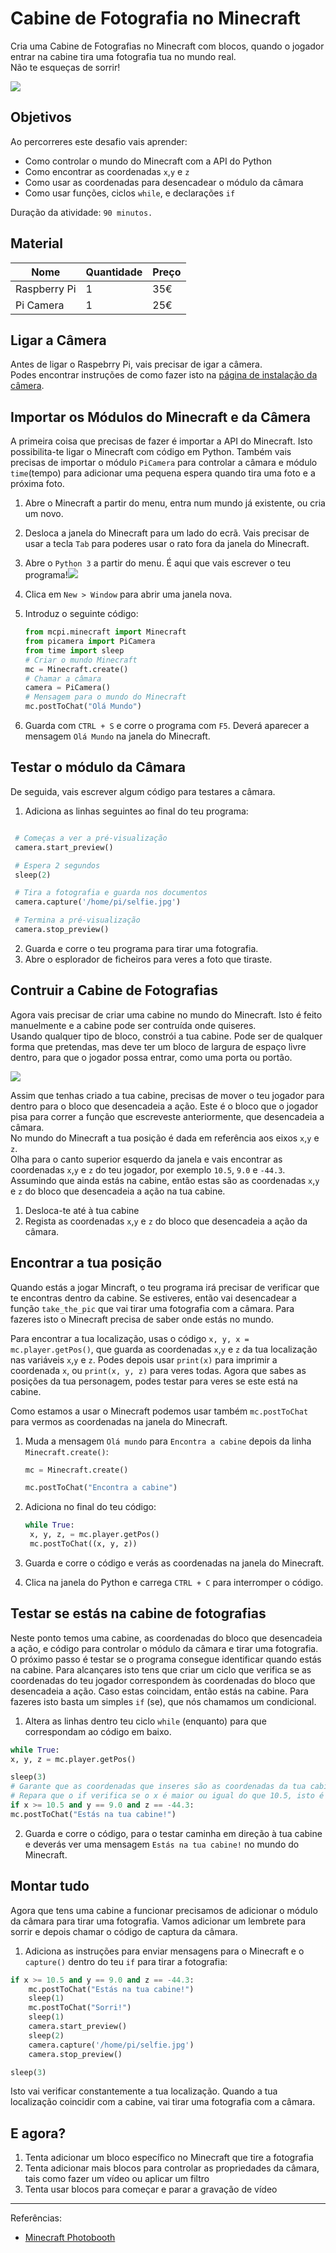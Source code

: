 # Cabine de Fotografia no Minecraft

Cria uma Cabine de Fotografias no Minecraft com blocos, quando o jogador entrar na cabine tira uma fotografia tua no mundo real.  
Não te esqueças de sorrir!

![](https://www.raspberrypi.org/learning/resources/minecraft-photobooth/cover.png)

## Objetivos

Ao percorreres este desafio vais aprender:

* Como controlar o mundo do Minecraft com a API do Python
* Como encontrar as coordenadas `x`,`y` e `z`
* Como usar as coordenadas para desencadear o módulo da câmara
* Como usar funções, ciclos `while`, e declarações `if`

Duração da atividade: `90 minutos.`

## Material

| Nome | Quantidade | Preço |
| --- | --- | --- |
|Raspberry Pi |1 |35€ |
|Pi Camera |1 |25€ |

## Ligar a Câmera

Antes de ligar o Raspebrry Pi, vais precisar de igar a câmera.  
Podes encontrar instruções de como fazer isto na [página de instalação da câmera](https://www.raspberrypi.org/learning/getting-started-with-picamera/worksheet/).

## Importar os Módulos do Minecraft e da Câmera

A primeira coisa que precisas de fazer é importar a API do Minecraft. Isto possibilita-te ligar o Minecraft com código em Python. Também vais precisas de importar o módulo `PiCamera` para controlar a câmara e módulo `time`(tempo) para adicionar uma pequena espera quando tira uma foto e a próxima foto.

1. Abre o Minecraft a partir do menu, entra num mundo já existente, ou cria um novo.
2. Desloca a janela do Minecraft para um lado do ecrã. Vais precisar de usar a tecla `Tab` para poderes usar o rato fora da janela do Minecraft.
3. Abre o `Python 3` a partir do menu. É aqui que vais escrever o teu programa!![](https://www.raspberrypi.org/learning/minecraft-photobooth/images/python3-app-menu.png)
4. Clica em `New > Window` para abrir uma janela nova.
5. Introduz o seguinte código:

   ```python
   from mcpi.minecraft import Minecraft
   from picamera import PiCamera
   from time import sleep
   # Criar o mundo Minecraft
   mc = Minecraft.create()
   # Chamar a câmara
   camera = PiCamera()
   # Mensagem para o mundo do Minecraft
   mc.postToChat("Olá Mundo")
   ```

6. Guarda com `CTRL + S` e corre o programa com `F5`. Deverá aparecer a mensagem `Olá Mundo` na janela do Minecraft.


## Testar o módulo da Câmara

De seguida, vais escrever algum código para testares a câmara.

1. Adiciona as linhas seguintes ao final do teu programa:  
  ```python

   # Começas a ver a pré-visualização
   camera.start_preview()

   # Espera 2 segundos
   sleep(2)

   # Tira a fotografia e guarda nos documentos
   camera.capture('/home/pi/selfie.jpg')

   # Termina a pré-visualização
   camera.stop_preview()  
   ```

2. Guarda e corre o teu programa para tirar uma fotografia.
3. Abre o esplorador de ficheiros para veres a foto que tiraste.

## Contruir a Cabine de Fotografias

Agora vais precisar de criar uma cabine no mundo do Minecraft. Isto é feito manuelmente e a cabine pode ser contruída onde quiseres.  
Usando qualquer tipo de bloco, constrói a tua cabine. Pode ser de qualquer forma que pretendas, mas deve ter um bloco de largura de espaço livre dentro, para que o jogador possa entrar, como uma porta ou portão.

![](https://www.raspberrypi.org/learning/minecraft-photobooth/images/photobooth.png)

Assim que tenhas criado a tua cabine, precisas de mover o teu jogador para dentro para o bloco que desencadeia a ação. Este é o bloco que o jogador pisa para correr a função que escreveste anteriormente, que desencadeia a câmara.  
No mundo do Minecraft a tua posição é dada em referência aos eixos `x`,`y` e `z`.    
Olha para o canto superior esquerdo da janela e vais encontrar as coordenadas `x`,`y` e `z` do teu jogador, por exemplo `10.5`, `9.0` e `-44.3`. Assumindo que ainda estás na cabine, então estas são as coordenadas `x`,`y` e `z` do bloco que desencadeia a ação na tua cabine.

1. Desloca-te até à tua cabine
2. Regista as coordenadas `x`,`y` e `z` do bloco que desencadeia a ação da câmara.

## Encontrar a tua posição

Quando estás a jogar Mincraft, o teu programa irá precisar de verificar que te encontras dentro da cabine. Se estiveres, então vai desencadear a função `take_the_pic` que vai tirar uma fotografia com a câmara. Para fazeres isto o Minecraft precisa de saber onde estás no mundo.

Para encontrar a tua localização, usas o código `x, y, x = mc.player.getPos()`, que guarda as coordenadas `x`,`y` e `z` da tua localização nas variáveis `x`,`y` e `z`. Podes depois usar `print(x)` para imprimir a coordenada `x`, ou `print(x, y, z)` para veres todas. 
Agora que sabes as posições da tua personagem, podes testar para veres se este está na cabine.

Como estamos a usar o Minecraft podemos usar também `mc.postToChat` para vermos as coordenadas na janela do Minecraft.

1. Muda a mensagem `Olá mundo` para `Encontra a cabine` depois da linha `Minecraft.create()`:

   ```python
   mc = Minecraft.create()

   mc.postToChat("Encontra a cabine")
   ```

2. Adiciona no final do teu código:

   ```python
   while True:
    x, y, z, = mc.player.getPos()
    mc.postToChat((x, y, z))
   ```

3. Guarda e corre o código e verás as coordenadas na janela do Minecraft.

4. Clica na janela do Python e carrega `CTRL + C` para interromper o código.

## Testar se estás na cabine de fotografias

Neste ponto temos uma cabine, as coordenadas do bloco que desencadeia a ação, e código para controlar o módulo da câmara e tirar uma fotografia.  
O próximo passo é testar se o programa consegue identificar quando estás na cabine. Para alcançares isto tens que criar um ciclo que verifica se as coordenadas do teu jogador correspondem às coordenadas do bloco que desencadeia a ação. Caso estas coincidam, então estás na cabine. Para fazeres isto basta um simples `if` (se), que nós chamamos um condicional.

1. Altera as linhas dentro teu ciclo `while` (enquanto) para que correspondam ao código em baixo.

  ```python
  while True:
  x, y, z = mc.player.getPos()

  sleep(3)
  # Garante que as coordenadas que inseres são as coordenadas da tua cabine.
  # Repara que o if verifica se o x é maior ou igual do que 10.5, isto é para verificar que apanha o bloco que pode ter o valor de 10.6.
  if x >= 10.5 and y == 9.0 and z == -44.3:
  mc.postToChat("Estás na tua cabine!")
  ```

2. Guarda e corre o código, para o testar caminha em direção à tua cabine e deverás ver uma mensagem `Estás na tua cabine!` no mundo do Minecraft.


## Montar tudo

Agora que tens uma cabine a funcionar precisamos de adicionar o módulo da câmara para tirar uma fotografia. Vamos adicionar um lembrete para sorrir e depois chamar o código de captura da câmara.

1. Adiciona as instruções para enviar mensagens para o Minecraft e o `capture()` dentro do teu `if` para tirar a fotografia:

```python
if x >= 10.5 and y == 9.0 and z == -44.3:
    mc.postToChat("Estás na tua cabine!")
    sleep(1)
    mc.postToChat("Sorri!")
    sleep(1)
    camera.start_preview()
    sleep(2)
    camera.capture('/home/pi/selfie.jpg')
    camera.stop_preview()

sleep(3)
```

Isto vai verificar constantemente a tua localização. Quando a tua localização coincidir com a cabine, vai tirar uma fotografia com a câmara.

## E agora?

1. Tenta adicionar um bloco específico no Minecraft que tire a fotografia
2. Tenta adicionar mais blocos para controlar as propriedades da câmara, tais como fazer um vídeo ou aplicar um filtro
3. Tenta usar blocos para começar e parar a gravação de vídeo

---
Referências: 
* [Minecraft Photobooth](https://www.raspberrypi.org/learning/minecraft-photobooth)
